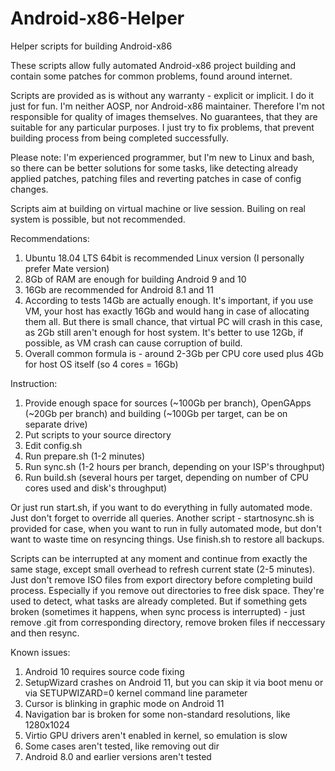 # Android-x86-Helper
Helper scripts for building Android-x86

These scripts allow fully automated Android-x86 project building and contain some patches for common problems, found around internet.

Scripts are provided as is without any warranty - explicit or implicit. I do it just for fun. I'm neither AOSP, nor Android-x86 maintainer. Therefore I'm not responsible for quality of images themselves. No guarantees, that they are suitable for any particular purposes. I just try to fix problems, that prevent building process from being completed successfully.

Please note: I'm experienced programmer, but I'm new to Linux and bash, so there can be better solutions for some tasks, like detecting already applied patches, patching files and reverting patches in case of config changes.

Scripts aim at building on virtual machine or live session. Builing on real system is possible, but not recommended.

Recommendations:
1) Ubuntu 18.04 LTS 64bit is recommended Linux version (I personally prefer Mate version)
2) 8Gb of RAM are enough for building Android 9 and 10
3) 16Gb are recommended for Android 8.1 and 11
4) According to tests 14Gb are actually enough. It's important, if you use VM, your host has exactly 16Gb and would hang in case of allocating them all. But there is small chance, that virtual PC will crash in this case, as 2Gb still aren't enough for host system. It's better to use 12Gb, if possible, as VM crash can cause corruption of build.
5) Overall common formula is - around 2-3Gb per CPU core used plus 4Gb for host OS itself (so 4 cores = 16Gb)

Instruction:
1) Provide enough space for sources (~100Gb per branch), OpenGApps (~20Gb per branch) and building (~100Gb per target, can be on separate drive)
2) Put scripts to your source directory
3) Edit config.sh
4) Run prepare.sh (1-2 minutes)
5) Run sync.sh (1-2 hours per branch, depending on your ISP's throughput)
6) Run build.sh (several hours per target, depending on number of CPU cores used and disk's throughput)

Or just run start.sh, if you want to do everything in fully automated mode. Just don't forget to override all queries. Another script - startnosync.sh is provided for case, when you want to run in fully automated mode, but don't want to waste time on resyncing things. Use finish.sh to restore all backups.

Scripts can be interrupted at any moment and continue from exactly the same stage, except small overhead to refresh current state (2-5 minutes). Just don't remove ISO files from export directory before completing build process. Especially if you remove out directories to free disk space. They're used to detect, what tasks are already completed. But if something gets broken (sometimes it happens, when sync process is interrupted) - just remove .git from corresponding directory, remove broken files if neccessary and then resync.

Known issues:
1) Android 10 requires source code fixing
2) SetupWizard crashes on Android 11, but you can skip it via boot menu or via SETUPWIZARD=0 kernel command line parameter
3) Cursor is blinking in graphic mode on Android 11
4) Navigation bar is broken for some non-standard resolutions, like 1280x1024
5) Virtio GPU drivers aren't enabled in kernel, so emulation is slow
6) Some cases aren't tested, like removing out dir
7) Android 8.0 and earlier versions aren't tested
